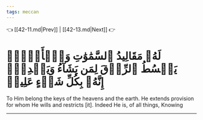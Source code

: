 ```yaml
---
tags: meccan
---
```


👈 [[42-11.md|Prev]] | [[42-13.md|Next]] 👉

# لَهُۥ مَقَالِيدُ ٱلسَّمَٰوَٰتِ وَٱلۡأَرۡضِۖ يَبۡسُطُ ٱلرِّزۡقَ لِمَن يَشَآءُ وَيَقۡدِرُۚ إِنَّهُۥ بِكُلِّ شَيۡءٍ عَلِيمٞ

To Him belong the keys of the heavens and the earth. He extends provision for whom He wills and restricts [it]. Indeed He is, of all things, Knowing

---

